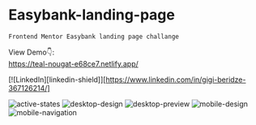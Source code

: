 # Easybank-landing-page
```
Frontend Mentor Easybank landing page challange
```
View Demo👇: <br />
https://teal-nougat-e68ce7.netlify.app/ <br />

[![LinkedIn][linkedin-shield]][https://www.linkedin.com/in/gigi-beridze-367126214/]

![active-states](https://user-images.githubusercontent.com/82542634/187777514-e0ee1798-dca6-4e08-9f3f-b855eb8f0bca.jpg)
![desktop-design](https://user-images.githubusercontent.com/82542634/187777522-db10a5bb-14d3-438d-9428-b358895a7a44.jpg)
![desktop-preview](https://user-images.githubusercontent.com/82542634/187777524-89206447-21a5-421a-9dbc-3b44afbe518e.jpg)
![mobile-design](https://user-images.githubusercontent.com/82542634/187777526-7f7e1268-afd6-46a8-aa0d-87c95494e856.jpg)
![mobile-navigation](https://user-images.githubusercontent.com/82542634/187777527-99b57c2e-96f2-45c6-b922-0e5ae6576116.jpg)
